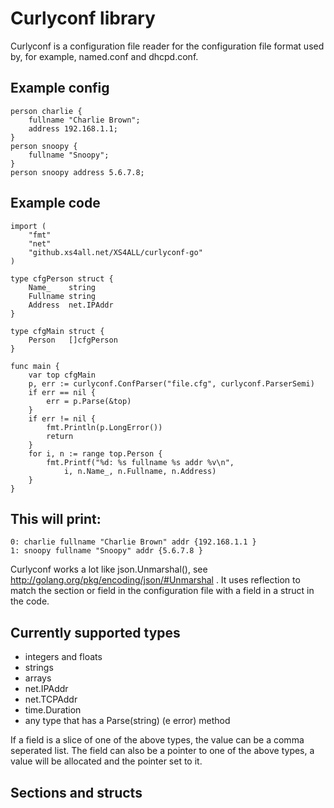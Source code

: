 # Curlyconf library

Curlyconf is a configuration file reader for the configuration
file format used by, for example, named.conf and dhcpd.conf.

## Example config

	person charlie {
		fullname "Charlie Brown";
		address 192.168.1.1;
	}
	person snoopy {
		fullname "Snoopy";
	}
	person snoopy address 5.6.7.8;

## Example code

	import (
		"fmt"
		"net"
		"github.xs4all.net/XS4ALL/curlyconf-go"
	)

	type cfgPerson struct {
		Name_	 string
		Fullname string
		Address	 net.IPAddr
	}

	type cfgMain struct {
		Person	 []cfgPerson
	}

	func main {
		var top cfgMain
		p, err := curlyconf.ConfParser("file.cfg", curlyconf.ParserSemi)
		if err == nil {
			err = p.Parse(&top)
		}
		if err != nil {
			fmt.Println(p.LongError())
			return
		}
		for i, n := range top.Person {
			fmt.Printf("%d: %s fullname %s addr %v\n",
				i, n.Name_, n.Fullname, n.Address)
		}
	}

## This will print:

	0: charlie fullname "Charlie Brown" addr {192.168.1.1 }
	1: snoopy fullname "Snoopy" addr {5.6.7.8 }

Curlyconf works a lot like json.Unmarshal(), see
http://golang.org/pkg/encoding/json/#Unmarshal . It uses reflection
to match the section or field in the configuration file with
a field in a struct in the code.

## Currently supported types

* integers and floats
* strings
* arrays
* net.IPAddr
* net.TCPAddr
* time.Duration
* any type that has a Parse(string) (e error) method

If a field is a slice of one of the above types, the value can be a
comma seperated list. The field can also be a pointer to one of the
above types, a value will be allocated and the pointer set to it.

## Sections and structs

